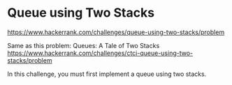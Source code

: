# Queue using Two Stacks

https://www.hackerrank.com/challenges/queue-using-two-stacks/problem

Same as this problem:
Queues: A Tale of Two Stacks
https://www.hackerrank.com/challenges/ctci-queue-using-two-stacks/problem

In this challenge, you must first implement a queue using two stacks.